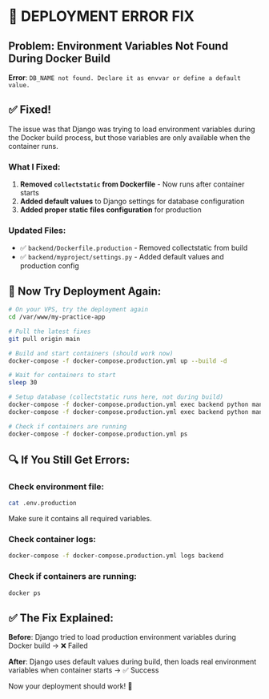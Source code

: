 # 🚨 DEPLOYMENT ERROR FIX

## Problem: Environment Variables Not Found During Docker Build

**Error**: `DB_NAME not found. Declare it as envvar or define a default value.`

## ✅ **Fixed!**

The issue was that Django was trying to load environment variables during the Docker build process, but those variables are only available when the container runs.

### **What I Fixed:**

1. **Removed `collectstatic` from Dockerfile** - Now runs after container starts
2. **Added default values** to Django settings for database configuration
3. **Added proper static files configuration** for production

### **Updated Files:**
- ✅ `backend/Dockerfile.production` - Removed collectstatic from build
- ✅ `backend/myproject/settings.py` - Added default values and production config

## 🚀 **Now Try Deployment Again:**

```bash
# On your VPS, try the deployment again
cd /var/www/my-practice-app

# Pull the latest fixes
git pull origin main

# Build and start containers (should work now)
docker-compose -f docker-compose.production.yml up --build -d

# Wait for containers to start
sleep 30

# Setup database (collectstatic runs here, not during build)
docker-compose -f docker-compose.production.yml exec backend python manage.py migrate
docker-compose -f docker-compose.production.yml exec backend python manage.py collectstatic --noinput

# Check if containers are running
docker-compose -f docker-compose.production.yml ps
```

## 🔍 **If You Still Get Errors:**

### **Check environment file:**
```bash
cat .env.production
```
Make sure it contains all required variables.

### **Check container logs:**
```bash
docker-compose -f docker-compose.production.yml logs backend
```

### **Check if containers are running:**
```bash
docker ps
```

## ✅ **The Fix Explained:**

**Before**: Django tried to load production environment variables during Docker build → ❌ Failed

**After**: Django uses default values during build, then loads real environment variables when container starts → ✅ Success

Now your deployment should work! 🎉
